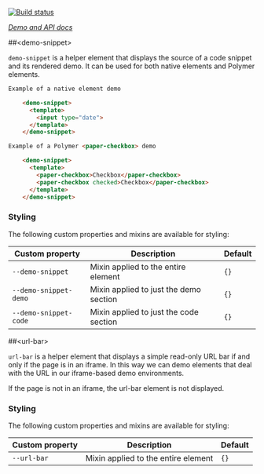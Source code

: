 
<!---

This README is automatically generated from the comments in these files:
demo-snippet.html  url-bar.html

Edit those files, and our readme bot will duplicate them over here!
Edit this file, and the bot will squash your changes :)

The bot does some handling of markdown. Please file a bug if it does the wrong
thing! https://github.com/PolymerLabs/tedium/issues

-->

[![Build status](https://travis-ci.org/PolymerElements/iron-demo-helpers.svg?branch=master)](https://travis-ci.org/PolymerElements/iron-demo-helpers)

_[Demo and API docs](https://elements.polymer-project.org/elements/iron-demo-helpers)_


##&lt;demo-snippet&gt;

`demo-snippet` is a helper element that displays the source of a code snippet and
its rendered demo. It can be used for both native elements and
Polymer elements.

```html
Example of a native element demo

    <demo-snippet>
      <template>
        <input type="date">
      </template>
    </demo-snippet>

Example of a Polymer <paper-checkbox> demo

    <demo-snippet>
      <template>
        <paper-checkbox>Checkbox</paper-checkbox>
        <paper-checkbox checked>Checkbox</paper-checkbox>
      </template>
    </demo-snippet>
```

### Styling

The following custom properties and mixins are available for styling:

| Custom property | Description | Default |
| --- | --- | --- |
| `--demo-snippet` | Mixin applied to the entire element | `{}` |
| `--demo-snippet-demo` | Mixin applied to just the demo section | `{}` |
| `--demo-snippet-code` | Mixin applied to just the code section | `{}` |



##&lt;url-bar&gt;

`url-bar` is a helper element that displays a simple read-only URL bar if
and only if the page is in an iframe. In this way we can demo elements that
deal with the URL in our iframe-based demo environments.

If the page is not in an iframe, the url-bar element is not displayed.

### Styling

The following custom properties and mixins are available for styling:

| Custom property | Description | Default |
| --- | --- | --- |
| `--url-bar` | Mixin applied to the entire element | `{}` |


